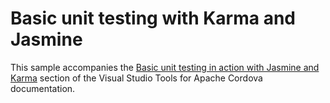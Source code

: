 # Basic unit testing with Karma and Jasmine

This sample accompanies the [Basic unit testing in action with Jasmine and Karma](http://taco.visualstudio.com/en-us/docs/unit-test-03-basic-testing/) section of the Visual Studio Tools for Apache Cordova documentation. 